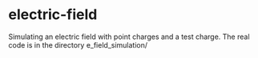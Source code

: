 # electric-field
Simulating an electric field with point charges and a test charge. The real code is in the directory e_field_simulation/
